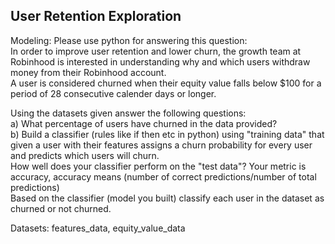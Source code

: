 ## User Retention Exploration

Modeling:
Please use python for answering this question:<br>
In order to improve user retention and lower churn, the growth team at Robinhood is interested in understanding why and which users withdraw money from their Robinhood account.<br>
A user is considered churned when their equity value falls below $100 for a period of 28 consecutive calender days or longer.<br>

Using the datasets given answer the following questions:<br>
a) What percentage of users have churned in the data provided?<br>
b) Build a classifier (rules like if then etc in python) using "training data" that given a user with their features assigns a churn probability for every user and predicts which users will churn.<br>
How well does your classifier perform on the "test data"? Your metric is accuracy, accuracy means (number of correct predictions/number of total predictions)<br>
Based on the classifier (model you built) classify each user in the dataset as churned or not churned.<br>


Datasets: features_data, equity_value_data

